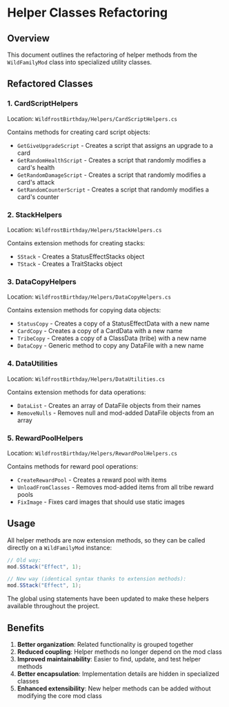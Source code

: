 # Helper Classes Refactoring

## Overview
This document outlines the refactoring of helper methods from the `WildFamilyMod` class into specialized utility classes.

## Refactored Classes

### 1. CardScriptHelpers
Location: `WildfrostBirthday/Helpers/CardScriptHelpers.cs`

Contains methods for creating card script objects:
- `GetGiveUpgradeScript` - Creates a script that assigns an upgrade to a card
- `GetRandomHealthScript` - Creates a script that randomly modifies a card's health
- `GetRandomDamageScript` - Creates a script that randomly modifies a card's attack
- `GetRandomCounterScript` - Creates a script that randomly modifies a card's counter

### 2. StackHelpers
Location: `WildfrostBirthday/Helpers/StackHelpers.cs`

Contains extension methods for creating stacks:
- `SStack` - Creates a StatusEffectStacks object
- `TStack` - Creates a TraitStacks object

### 3. DataCopyHelpers
Location: `WildfrostBirthday/Helpers/DataCopyHelpers.cs`

Contains extension methods for copying data objects:
- `StatusCopy` - Creates a copy of a StatusEffectData with a new name
- `CardCopy` - Creates a copy of a CardData with a new name
- `TribeCopy` - Creates a copy of a ClassData (tribe) with a new name
- `DataCopy` - Generic method to copy any DataFile with a new name

### 4. DataUtilities
Location: `WildfrostBirthday/Helpers/DataUtilities.cs`

Contains extension methods for data operations:
- `DataList` - Creates an array of DataFile objects from their names
- `RemoveNulls` - Removes null and mod-added DataFile objects from an array

### 5. RewardPoolHelpers
Location: `WildfrostBirthday/Helpers/RewardPoolHelpers.cs`

Contains methods for reward pool operations:
- `CreateRewardPool` - Creates a reward pool with items
- `UnloadFromClasses` - Removes mod-added items from all tribe reward pools
- `FixImage` - Fixes card images that should use static images

## Usage

All helper methods are now extension methods, so they can be called directly on a `WildFamilyMod` instance:

```csharp
// Old way:
mod.SStack("Effect", 1);

// New way (identical syntax thanks to extension methods):
mod.SStack("Effect", 1);
```

The global using statements have been updated to make these helpers available throughout the project.

## Benefits

1. **Better organization**: Related functionality is grouped together
2. **Reduced coupling**: Helper methods no longer depend on the mod class
3. **Improved maintainability**: Easier to find, update, and test helper methods
4. **Better encapsulation**: Implementation details are hidden in specialized classes
5. **Enhanced extensibility**: New helper methods can be added without modifying the core mod class
